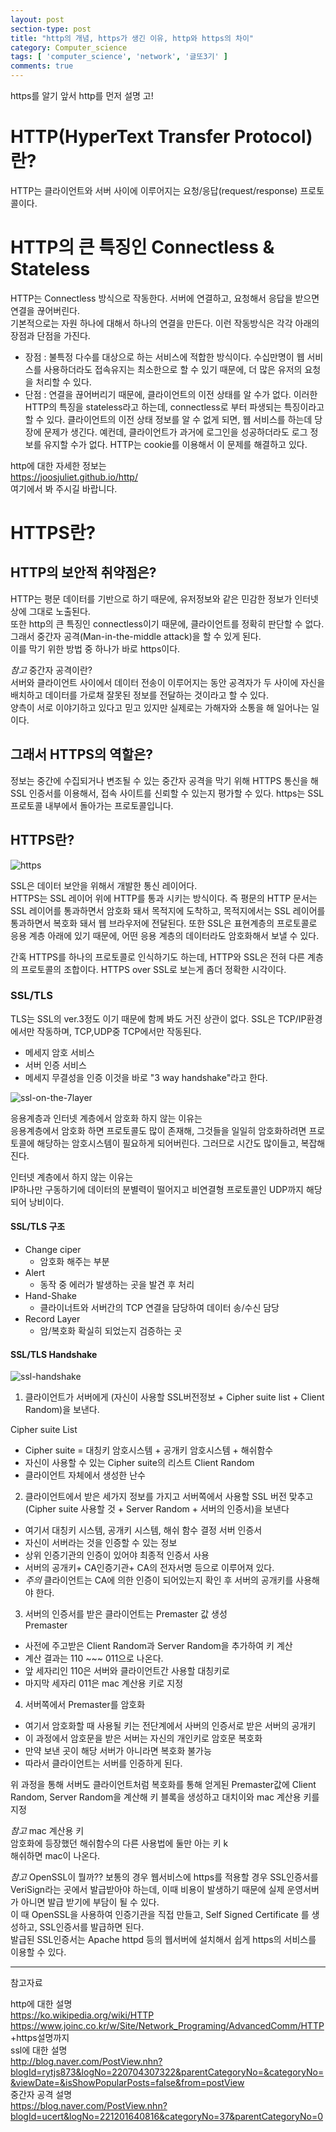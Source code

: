 ```yaml
---
layout: post
section-type: post
title: "http의 개념, https가 생긴 이유, http와 https의 차이"
category: Computer_science
tags: [ 'computer_science', 'network', '글또3기' ]
comments: true
---
```

https를 알기 앞서 http를 먼저 설명 고!

# HTTP(HyperText Transfer Protocol)란?
HTTP는 클라이언트와 서버 사이에 이루어지는 요청/응답(request/response) 프로토콜이다.


# HTTP의 큰 특징인 Connectless & Stateless
HTTP는 Connectless 방식으로 작동한다. 서버에 연결하고, 요청해서 응답을 받으면 연결을 끊어버린다.  
기본적으로는 자원 하나에 대해서 하나의 연결을 만든다. 이런 작동방식은 각각 아래의 장점과 단점을 가진다.  
- 장점 : 불특정 다수를 대상으로 하는 서비스에 적합한 방식이다. 수십만명이 웹 서비스를 사용하더라도 접속유지는 최소한으로 할 수 있기 때문에, 더 많은 유저의 요청을 처리할 수 있다.
- 단점 : 연결을 끊어버리기 때문에, 클라이언트의 이전 상태를 알 수가 없다. 이러한 HTTP의 특징을 stateless라고 하는데, connectless로 부터 파생되는 특징이라고 할 수 있다. 클라이언트의 이전 상태 정보를 알 수 없게 되면, 웹 서비스를 하는데 당장에 문제가 생긴다. 예컨데, 클라이언트가 과거에 로그인을 성공하더라도 로그 정보를 유지할 수가 없다. HTTP는 cookie를 이용해서 이 문제를 해결하고 있다.


http에 대한 자세한 정보는  
https://joosjuliet.github.io/http/  
여기에서 봐 주시길 바랍니다.  



# HTTPS란?
## HTTP의 보안적 취약점은?
HTTP는 평문 데이터를 기반으로 하기 때문에, 유저정보와 같은 민감한 정보가 인터넷 상에 그대로 노출된다.  
또한 http의 큰 특징인 connectless이기 때문에, 클라이언트를 정확히 판단할 수 없다.
그래서 중간자 공격(Man-in-the-middle attack)을 할 수 있게 된다.  
이를 막기 위한 방법 중 하나가 바로 https이다.  


*참고* 중간자 공격이란?  
서버와 클라이언트 사이에서 데이터 전송이 이루어지는 동안 공격자가 두 사이에 자신을 배치하고 데이터를 가로채 잘못된 정보를 전달하는 것이라고 할 수 있다.  
양측이 서로 이야기하고 있다고 믿고 있지만 실제로는 가해자와 소통을 해 일어나는 일이다.


## 그래서 HTTPS의 역할은?
정보는 중간에 수집되거나 변조될 수 있는 중간자 공격을 막기 위해 HTTPS 통신을 해 SSL 인증서를 이용해서, 접속 사이트를 신뢰할 수 있는지 평가할 수 있다.
https는 SSL프로토콜 내부에서 돌아가는 프로토콜입니다.

## HTTPS란?

![https](/images/2019-09-08-http_vs_https/https.png)

SSL은 데이터 보안을 위해서 개발한 통신 레이어다.  
HTTPS는 SSL 레이어 위에 HTTP를 통과 시키는 방식이다.
즉 평문의 HTTP 문서는 SSL 레이어를 통과하면서 암호화 돼서 목적지에 도착하고, 목적지에서는 SSL 레이어를 통과하면서 복호화 돼서 웹 브라우저에 전달된다.
또한 SSL은 표현계층의 프로토콜로 응용 계층 아래에 있기 때문에, 어떤 응용 계층의 데이터라도 암호화해서 보낼 수 있다.  


간혹 HTTPS를 하나의 프로토콜로 인식하기도 하는데, HTTP와 SSL은 전혀 다른 계층의 프로토콜의 조합이다. HTTPS over SSL로 보는게 좀더 정확한 시각이다.


### SSL/TLS
TLS는 SSL의 ver.3정도 이기 때문에 함께 봐도 거진 상관이 없다.
SSL은 TCP/IP환경에서만 작동하며, TCP,UDP중 TCP에서만 작동된다.

- 메세지 암호 서비스
- 서버 인증 서비스
- 메세지 무결성을 인증
이것을 바로 "3 way handshake"라고 한다.


![ssl-on-the-7layer](images/2019-09-08-http_vs_https/ssl-on-the-7layer.png)

응용계층과 인터넷 계층에서 암호화 하지 않는 이유는  
응용계층에서 암호화 하면 프로토콜도 많이 존재해, 그것들을 일일히 암호화하려면 프로토콜에 해당하는 암호시스템이 필요하게 되어버린다.
그러므로 시간도 많이들고, 복잡해진다.

인터넷 계층에서 하지 않는 이유는  
IP하나만 구동하기에 데이터의 분별력이 떨어지고 비연결형 프로토콜인 UDP까지 해당되어 낭비이다.


#### SSL/TLS 구조
- Change ciper
    - 암호화 해주는 부분
- Alert
    - 동작 중 에러가 발생하는 곳을 발견 후 처리
- Hand-Shake
    - 클라이너트와 서버간의 TCP 연결을 담당하여 데이터 송/수신 담당
- Record Layer
    - 암/복호화 확실히 되었는지 검증하는 곳


#### SSL/TLS Handshake
![ssl-handshake](/images/2019-09-08-http_vs_https/ssl-handshake.png)
1. 클라이언트가 서버에게 (자신이 사용할 SSL버전정보 + Cipher suite list + Client Random)을 보낸다.

Cipher suite List
- Cipher suite = 대칭키 암호시스템 + 공개키 암호시스템 + 해쉬함수  
- 자신이 사용할 수 있는 Cipher suite의 리스트
Client Random
- 클라이언트 자체에서 생성한 난수

2. 클라이언트에서 받은 세가지 정보를 가지고 서버쪽에서 사용할 SSL 버전 맞추고  
(Cipher suite 사용할 것 + Server Random + 서버의 인증서)을 보낸다
- 여기서 대칭키 시스템, 공개키 시스템, 해쉬 함수 결정
서버 인증서
- 자신이 서버라는 것을 인증할 수 있는 정보
- 상위 인증기관의 인증이 있어야 최종적 인증서 사용
- 서버의 공개키+ CA인증기관+ CA의 전자서명 등으로 이루어져 있다.
- *주의* 클라이언트는 CA에 의한 인증이 되어있는지 확인 후 서버의 공개키를 사용해야 한다.

3. 서버의 인증서를 받은 클라이언트는 Premaster 값 생성  
Premaster
- 사전에 주고받은 Client Random과 Server Random을 추가하여 키 계산
- 계산 결과는 110 ~~~ 011으로 나온다.
- 앞 세자리인 110은 서버와 클라이언트간 사용할 대칭키로
- 마지막 세자리 011은 mac 계산용 키로 지정

4. 서버쪽에서 Premaster를 암호화
- 여기서 암호화할 때 사용될 키는 전단계에서 사버의 인증서로 받은 서버의 공개키
- 이 과정에서 암호문을 받은 서버는 자신의 개인키로 암호문 복호화
- 만약 보낸 곳이 해당 서버가 아니라면 복호화 불가능
- 따라서 클라이언트는 서버를 인증하게 된다.


위 과정을 통해 서버도 클라이언트처럼 복호화를 통해 얻게된 Premaster값에 Client Random, Server Random을 계산해
키 블록을 생성하고 대치이와 mac 계산용 키를 지정

*참고* mac 계산용 키  
암호화에 등장했던 해쉬함수의 다른 사용법에 둘만 아는 키 k  
해쉬하면 mac이 나온다.

*참고* OpenSSL이 뭘까??
보통의 경우 웹서비스에 https를 적용할 경우 SSL인증서를 VeriSign라는 곳에서 발급받아야 하는데, 이때 비용이 발생하기 때문에 실제 운영서버가 아니면 발급 받기에 부담이 될 수 있다.  
이 때 OpenSSL을 사용하여 인증기관을 직접 만들고, Self Signed Certificate 를 생성하고, SSL인증서를 발급하면 된다.   
발급된 SSL인증서는 Apache httpd 등의 웹서버에 설치해서 쉽게 https의 서비스를 이용할 수 있다.  

---
참고자료

http에 대한 설명  
https://ko.wikipedia.org/wiki/HTTP  
https://www.joinc.co.kr/w/Site/Network_Programing/AdvancedComm/HTTP +https설명까지  
ssl에 대한 설명  
http://blog.naver.com/PostView.nhn?blogId=rytjs873&logNo=220704307322&parentCategoryNo=&categoryNo=&viewDate=&isShowPopularPosts=false&from=postView  
중간자 공격 설명  
https://blog.naver.com/PostView.nhn?blogId=ucert&logNo=221201640816&categoryNo=37&parentCategoryNo=0  
